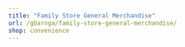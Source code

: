 ```yaml
---
title: "Family Store General Merchandise"
url: /gbarnga/family-store-general-merchandise/
shop: convenience
---
```


